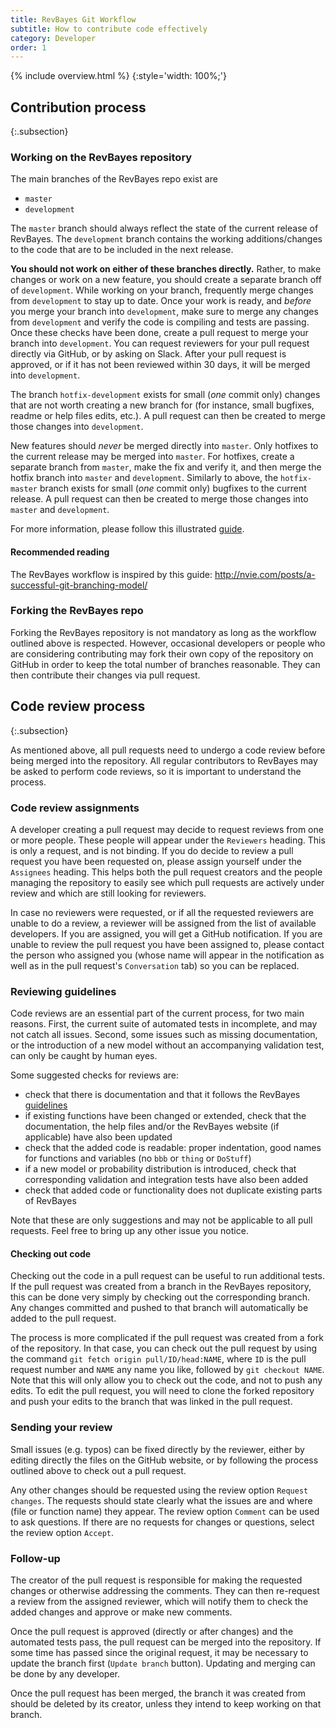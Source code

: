 ```yaml
---
title: RevBayes Git Workflow
subtitle: How to contribute code effectively
category: Developer
order: 1
---
```


{% include overview.html %}
{:style='width: 100%;'}

## Contribution process
{:.subsection}

### Working on the RevBayes repository

The main branches of the RevBayes repo exist are

-   `master`
-   `development`

The `master` branch should always reflect the state of the current release of
RevBayes. The `development` branch contains the working additions/changes to the
code that are to be included in the next release.

**You should not work on either of these branches directly.** Rather, to make changes or work on a new feature, you should create a separate branch off of `development`. While working on your branch, frequently merge changes from `development` to stay up to date.
Once your work is ready, and *before* you merge your branch into `development`,
make sure to merge any changes from `development` and verify the code is
compiling and tests are passing.
Once these checks have been done, create a pull request to merge your branch into `development`. You can request reviewers for your pull request directly via GitHub, or by asking on Slack. After your pull request is approved, or if it has not been reviewed within 30 days, it will be merged into `development`.

The branch `hotfix-development` exists for small (*one* commit only) changes that are not worth creating a new branch for (for instance, small bugfixes, readme or help files edits, etc.). A pull request can then be created to merge those changes into `development`.

New features should *never* be merged directly into `master`. Only hotfixes to the current release may be merged into `master`.
For hotfixes, create a separate branch from `master`, make the fix and verify
it, and then merge the hotfix branch into `master` and `development`. Similarly to above, the `hotfix-master` branch exists for small (*one* commit only) bugfixes to the current release. A pull request can then be created to merge those changes into `master` and `development`.

For more information, please follow this illustrated [guide](Git_flow_illustrated.pdf).

#### Recommended reading

The RevBayes workflow is inspired by this guide: <http://nvie.com/posts/a-successful-git-branching-model/>

### Forking the RevBayes repo

Forking the RevBayes repository is not mandatory as long as the workflow outlined above is respected. However, occasional developers or people who are considering contributing may fork their own copy of the repository on GitHub in order to keep the total number of branches reasonable. They can then contribute their changes via pull request.

## Code review process 
{:.subsection}

As mentioned above, all pull requests need to undergo a code review before being merged into the repository. All regular contributors to RevBayes may be asked to perform code reviews, so it is important to understand the process.

### Code review assignments

A developer creating a pull request may decide to request reviews from one or more people. These people will appear under the `Reviewers` heading. This is only a request, and is not binding. If you do decide to review a pull request you have been requested on, please assign yourself under the `Assignees` heading. This helps both the pull request creators and the people managing the repository to easily see which pull requests are actively under review and which are still looking for reviewers.

In case no reviewers were requested, or if all the requested reviewers are unable to do a review, a reviewer will be assigned from the list of available developers. If you are assigned, you will get a GitHub notification. If you are unable to review the pull request you have been assigned to, please contact the person who assigned you (whose name will appear in the notification as well as in the pull request's `Conversation` tab) so you can be replaced.

### Reviewing guidelines

Code reviews are an essential part of the current process, for two main reasons. First, the current suite of automated tests in incomplete, and may not catch all issues. Second, some issues such as missing documentation, or the introduction of a new model without an accompanying validation test, can only be caught by human eyes.

Some suggested checks for reviews are:

 * check that there is documentation and that it follows the RevBayes [guidelines](best_practices#doxygen_guidelines)
 * if existing functions have been changed or extended, check that the documentation, the help files and/or the RevBayes website (if applicable) have also been updated
 * check that the added code is readable: proper indentation, good names for functions and variables (no `bbb` or `thing` or `DoStuff`)
 * if a new model or probability distribution is introduced, check that corresponding validation  and integration tests have also been added
 * check that added code or functionality does not duplicate existing parts of RevBayes

Note that these are only suggestions and may not be applicable to all pull requests. Feel free to bring up any other issue you notice.

#### Checking out code

Checking out the code in a pull request can be useful to run additional tests. If the pull request was created from a branch in the RevBayes repository, this can be done very simply by checking out the corresponding branch. Any changes committed and pushed to that branch will automatically be added to the pull request.

The process is more complicated if the pull request was created from a fork of the repository. In that case, you can check out the pull request by using the command `git fetch origin pull/ID/head:NAME`, where `ID` is the pull request number and `NAME` any name you like, followed by `git checkout NAME`. Note that this will only allow you to check out the code, and not to push any edits. To edit the pull request, you will need to clone the forked repository and push your edits to the branch that was linked in the pull request.

### Sending your review

Small issues (e.g. typos) can be fixed directly by the reviewer, either by editing directly the files on the GitHub website, or by following the process outlined above to check out a pull request.

Any other changes should be requested using the review option `Request changes`. The requests should state clearly what the issues are and where (file or function name) they appear.
The review option `Comment` can be used to ask questions. If there are no requests for changes or questions, select the review option `Accept`.

### Follow-up

The creator of the pull request is responsible for making the requested changes or otherwise addressing the comments. They can then re-request a review from the assigned reviewer, which will notify them to check the added changes and approve or make new comments.

Once the pull request is approved (directly or after changes) and the automated tests pass, the pull request can be merged into the repository. If some time has passed since the original request, it may be necessary to update the branch first (`Update branch` button). Updating and merging can be done by any developer.

Once the pull request has been merged, the branch it was created from should be deleted by its creator, unless they intend to keep working on that branch. 